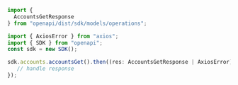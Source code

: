 <!-- Start SDK Example Usage -->
```typescript
import {
  AccountsGetResponse
} from "openapi/dist/sdk/models/operations";

import { AxiosError } from "axios";
import { SDK } from "openapi";
const sdk = new SDK();

sdk.accounts.accountsGet().then((res: AccountsGetResponse | AxiosError) => {
   // handle response
});
```
<!-- End SDK Example Usage -->